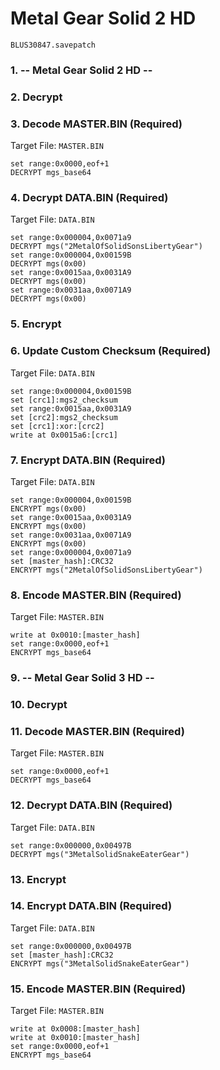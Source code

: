 #  Metal Gear Solid 2 HD 

`BLUS30847.savepatch`

### 1. -- Metal Gear Solid 2 HD --
### 2. Decrypt
### 3. Decode MASTER.BIN (Required)

Target File: `MASTER.BIN`

```
set range:0x0000,eof+1
DECRYPT mgs_base64
```

### 4. Decrypt DATA.BIN (Required)

Target File: `DATA.BIN`

```
set range:0x000004,0x0071a9
DECRYPT mgs("2MetalOfSolidSonsLibertyGear")
set range:0x000004,0x00159B
DECRYPT mgs(0x00)
set range:0x0015aa,0x0031A9
DECRYPT mgs(0x00)
set range:0x0031aa,0x0071A9
DECRYPT mgs(0x00)
```

### 5. Encrypt
### 6. Update Custom Checksum (Required)

Target File: `DATA.BIN`

```
set range:0x000004,0x00159B
set [crc1]:mgs2_checksum
set range:0x0015aa,0x0031A9
set [crc2]:mgs2_checksum
set [crc1]:xor:[crc2]
write at 0x0015a6:[crc1]
```

### 7. Encrypt DATA.BIN (Required)

Target File: `DATA.BIN`

```
set range:0x000004,0x00159B
ENCRYPT mgs(0x00)
set range:0x0015aa,0x0031A9
ENCRYPT mgs(0x00)
set range:0x0031aa,0x0071A9
ENCRYPT mgs(0x00)
set range:0x000004,0x0071a9
set [master_hash]:CRC32
ENCRYPT mgs("2MetalOfSolidSonsLibertyGear")
```

### 8. Encode MASTER.BIN (Required)

Target File: `MASTER.BIN`

```
write at 0x0010:[master_hash]
set range:0x0000,eof+1
ENCRYPT mgs_base64
```

### 9. -- Metal Gear Solid 3 HD --
### 10. Decrypt
### 11. Decode MASTER.BIN (Required)

Target File: `MASTER.BIN`

```
set range:0x0000,eof+1
DECRYPT mgs_base64
```

### 12. Decrypt DATA.BIN (Required)

Target File: `DATA.BIN`

```
set range:0x000000,0x00497B
DECRYPT mgs("3MetalSolidSnakeEaterGear")
```

### 13. Encrypt
### 14. Encrypt DATA.BIN (Required)

Target File: `DATA.BIN`

```
set range:0x000000,0x00497B
set [master_hash]:CRC32
ENCRYPT mgs("3MetalSolidSnakeEaterGear")
```

### 15. Encode MASTER.BIN (Required)

Target File: `MASTER.BIN`

```
write at 0x0008:[master_hash]
write at 0x0010:[master_hash]
set range:0x0000,eof+1
ENCRYPT mgs_base64
```

